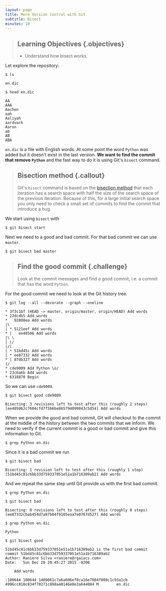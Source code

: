 ```yaml
---
layout: page
title: More Version Control with Git
subtitle: Bisect
minutes: 10
---
```

> ## Learning Objectives {.objectives}
>
> * Understand how bisect works.

Let explore the repository:

~~~ {.shell}
$ ls
~~~
~~~ {.output}
en.dic
~~~
~~~ {.shell}
$ head en.dic
~~~
~~~ {.output}
AA
AAA
Aachen
aah
Aaliyah
aardvark
Aaron
ab
AB
ABA
~~~

`en.dic` is a file with English words.
At some point the word `Python` was added
but it doesn't exist in the last version.
**We want to find the commit that remove `Python`**
and the fast way to do it is using Git's `bisect` command.

> ## Bisection method {.callout}
>
> Git's `bisect` command is based on the [bisection method](https://en.wikipedia.org/wiki/Bisection_method)
> that each iteration has a search space with half the size of the
> search space of the previous iteration.
> Because of this, for a large initial search space you only need to check a
> small set of commits to find the commit that introduce a bug.

We start using `bisect` with

~~~ {.bash}
$ git bisect start
~~~

Next we need to a good and bad commit.
For that bad commit we can use `master`.

~~~ {.bash}
$ git bisect bad master
~~~

> ## Find the good commit {.challenge}
>
> Look at the commit messages and find a good commit,
> i.e. a commit that has the word `Python`.

For the good commit we need to look at the Git history tree.

~~~ {.bash}
$ git log --all --decorate --graph --oneline
~~~
~~~ {.output}
* 3f3c1bf (HEAD -> master, origin/master, origin/HEAD) Add words
* 22dcdb5 Add words
*   92808ea Add words
|\  
| * 5121eef Add words
* |   ee40506 Add words
|\ \  
| |/  
|/|   
| * 51bd45c Add words
| * ee87332 Add words
* | 87db327 Add words
|/  
* cde9009 Add Python \o/
* 23c6a6b Add words
* 6318870 Begin
~~~

So we can use `cde9009`.

~~~ {.bash}
$ git bisect good cde9009
~~~
~~~ {.output}
Bisecting: 3 revisions left to test after this (roughly 2 steps)
[ee405062c7604cfd7f5b6be865794099043c5d54] Add words
~~~

When we provide the good and bad commit,
Git will checkout to the commit at the middle of the history
between the two commits that we inform.
We need to verify if the current commit is a good or bad commit
and give this information to Git.

~~~ {.bash}
$ grep Python en.dic
~~~

Since it is a bad commit we run

~~~ {.bash}
$ git bisect bad
~~~
~~~ {.output}
Bisecting: 1 revision left to test after this (roughly 1 step)
[51bd45c81c6bb33d759337051e51a1b716389ab2] Add words
~~~

And we repeat the same step until Git provide us with the first bad commit.

~~~ {.bash}
$ grep Python en.dic
~~~
~~~ {.bash}
$ git bisect bad
~~~
~~~ {.output}
Bisecting: 0 revisions left to test after this (roughly 0 steps)
[ee87332cbab454d7a97b04f9105eaa7e0767d527] Add words
~~~
~~~ {.bash}
$ grep Python en.dic
~~~
~~~ {.output}
Python
~~~
~~~ {.bash}
$ git bisect good
~~~
~~~ {.output}
51bd45c81c6bb33d759337051e51a1b716389ab2 is the first bad commit
commit 51bd45c81c6bb33d759337051e51a1b716389ab2
Author: Raniere Silva <raniere@rgaiacs.com>
Date:   Sun Dec 20 20:45:27 2015 -0200

    Add words

:100644 100644 1489061c7a6a606ef8ca16e7004f008c1c93a1cb 4996cc818c834f70271c898a40146e8e3a644084 M        en.dic
~~~
